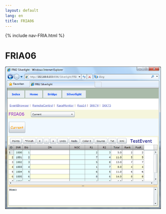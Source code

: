 ```yaml
---
layout: default
lang: en
title: FRIA06
---
```


{% include nav-FRIA.html %}

# FRIA06

![FRIA06 screenshot](../images/FRIA06.png)
